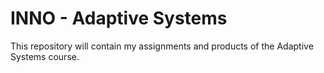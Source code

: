 # INNO - Adaptive Systems
This repository will contain my assignments and products of the Adaptive Systems course.
